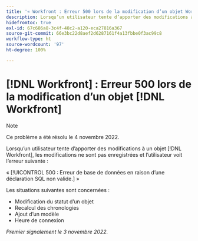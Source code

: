 ```yaml
---
title: '« Workfront : Erreur 500 lors de la modification d’un objet Workfront »'
description: Lorsqu’un utilisateur tente d’apporter des modifications à un objet Workfront, les modifications ne sont pas enregistrées et l’utilisateur voit une erreur
hidefromtoc: true
exl-id: 67c686a8-3c4f-48c2-a120-eca27816a367
source-git-commit: 66e3bc22d8aef2d6287161f4a13fbbe0f3ac99c8
workflow-type: ht
source-wordcount: '97'
ht-degree: 100%

---
```


# [!DNL Workfront] : Erreur 500 lors de la modification d’un objet [!DNL Workfront]

>[!NOTE]
>
>Ce problème a été résolu le 4 novembre 2022.

Lorsqu’un utilisateur tente d’apporter des modifications à un objet [!DNL Workfront], les modifications ne sont pas enregistrées et l’utilisateur voit l’erreur suivante :

« [!UICONTROL 500 : Erreur de base de données en raison d’une déclaration SQL non valide.] »

Les situations suivantes sont concernées :

* Modification du statut d’un objet
* Recalcul des chronologies
* Ajout d’un modèle
* Heure de connexion

_Premier signalement le 3 novembre 2022._
